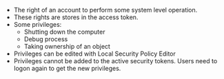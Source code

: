 - The right of an account to perform some system level operation.
- These rights are stores in the access token.
- Some privileges:
	- Shutting down the computer
	- Debug process
	- Taking ownership of an object
- Privileges can be edited with Local Security Policy Editor
- Privileges cannot be added to the active security tokens. Users need to logon again to get the new privileges.